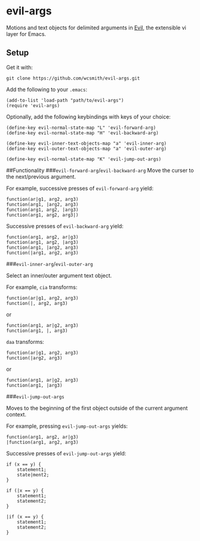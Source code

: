 # evil-args
Motions and text objects for delimited arguments in [Evil](https://gitorious.org/evil/), the extensible vi layer for Emacs.

## Setup
Get it with:

    git clone https://github.com/wcsmith/evil-args.git
    
Add the following to your `.emacs`:

    (add-to-list 'load-path "path/to/evil-args")
    (require 'evil-args)

Optionally, add the following keybindings with keys of your choice:

    (define-key evil-normal-state-map "L" 'evil-forward-arg)
    (define-key evil-normal-state-map "H" 'evil-backward-arg)

    (define-key evil-inner-text-objects-map "a" 'evil-inner-arg)
    (define-key evil-outer-text-objects-map "a" 'evil-outer-arg)

    (define-key evil-normal-state-map "K" 'evil-jump-out-args)

##Functionality
###`evil-forward-arg`/`evil-backward-arg`
Move the curser to the next/previous argument.

For example, successive presses of `evil-forward-arg` yield:

    function(ar|g1, arg2, arg3)
    function(arg1, |arg2, arg3)
    function(arg1, arg2, |arg3)
    function(arg1, arg2, arg3|)

Successive presses of `evil-backward-arg` yield:

    function(arg1, arg2, ar|g3)
    function(arg1, arg2, |arg3)
    function(arg1, |arg2, arg3)
    function(|arg1, arg2, arg3)

###`evil-inner-arg`/`evil-outer-arg`

Select an inner/outer argument text object.

For example, `cia` transforms:

    function(ar|g1, arg2, arg3)
    function(|, arg2, arg3)

or

    function(arg1, ar|g2, arg3)
    function(arg1, |, arg3)

`daa` transforms:

    function(ar|g1, arg2, arg3)
    function(|arg2, arg3)

or

    function(arg1, ar|g2, arg3)
    function(arg1, |arg3)

###`evil-jump-out-args`

Moves to the beginning of the first object outside of the current argument context.

For example, pressing `evil-jump-out-args` yields:

    function(arg1, arg2, ar|g3)
    |function(arg1, arg2, arg3)

Successive presses of `evil-jump-out-args` yield:

    if (x == y) {
        statement1;
        state|ment2;
    }

    if (|x == y) {
        statement1;
        statement2;
    }

    |if (x == y) {
        statement1;
        statement2;
    }